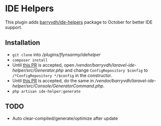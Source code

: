 # IDE Helpers

This plugin adds [barryvdh/ide-helpers](https://github.com/barryvdh/laravel-ide-helper) package to October for better IDE support.

## Installation

* `git clone` into */plugins/flynsarmy/idehelper*
* `composer install`
* Until [this PR](https://github.com/barryvdh/laravel-ide-helper/pull/167) is accepted, open */vendor/barryvdh/laravel-ide-helper/src/Generator.php* and change `ConfigRepository $config` to `/*ConfigRepository */$config` in the constructor.
* Until [this PR](https://github.com/barryvdh/laravel-ide-helper/pull/167) is accepted, do the same in */vendor/barryvdh/laravel-ide-helper/src/Console/GeneratorCommand.php*.
* `php artisan ide-helper:generate`

## TODO

* Auto clear-compiled/generate/optimize after update
